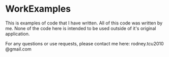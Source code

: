 # WorkExamples

This is examples of code that I have written. 
All of this code was written by me.
None of the code here is intended to be used outside of it's original application.

For any questions or use requests, please contact me here: rodney.tcu2010 @gmail.com
